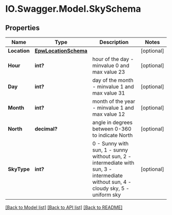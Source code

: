 # IO.Swagger.Model.SkySchema
## Properties

Name | Type | Description | Notes
------------ | ------------- | ------------- | -------------
**Location** | [**EpwLocationSchema**](EpwLocationSchema.md) |  | [optional] 
**Hour** | **int?** | hour of the day - minvalue 0 and max value 23 | [optional] 
**Day** | **int?** | day of the month - minvalue 1 and max value 31 | [optional] 
**Month** | **int?** | month of the year - minvalue 1 and max value 12 | [optional] 
**North** | **decimal?** | angle in degrees between 0-360 to indicate North | [optional] 
**SkyType** | **int?** | 0 - Sunny with sun, 1 - sunny without sun, 2 - intermediate with sun, 3 - intermediate without sun, 4 - cloudy sky, 5 - uniform sky | [optional] 

[[Back to Model list]](../README.md#documentation-for-models) [[Back to API list]](../README.md#documentation-for-api-endpoints) [[Back to README]](../README.md)

